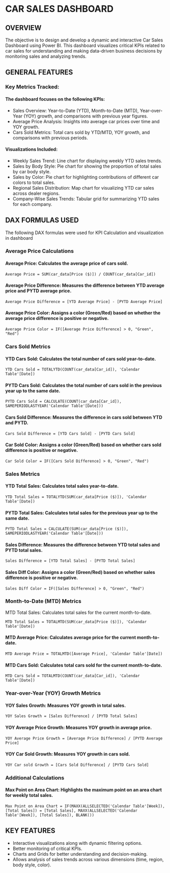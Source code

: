 # CAR SALES DASHBOARD

## OVERVIEW
The objective is to design and develop a dynamic and interactive Car Sales Dashboard using Power BI. This dashboard visualizes critical KPIs related to car sales for understanding and making data-driven business decisions by monitoring sales and analyzing trends.

## GENERAL FEATURES
### Key Metrics Tracked:
#### The dashboard focuses on the following KPIs:
+ Sales Overview: Year-to-Date (YTD), Month-to-Date (MTD), Year-over-Year (YOY) growth, and comparisons with previous year figures.
+ Average Price Analysis: Insights into average car prices over time and YOY growth.
+ Cars Sold Metrics: Total cars sold by YTD/MTD, YOY growth, and comparisons with previous periods.
#### Visualizations Included:
+ Weekly Sales Trend: Line chart for displaying weekly YTD sales trends.
+ Sales by Body Style: Pie chart for showing the proportion of total sales by car body style.
+ Sales by Color: Pie chart for highlighting contributions of different car colors to total sales.
+ Regional Sales Distribution: Map chart for visualizing YTD car sales across dealer regions.
+ Company-Wise Sales Trends: Tabular grid for summarizing YTD sales for each company.

## DAX FORMULAS USED
The following DAX formulas were used for KPI Calculation and visualization in dashboard
### Average Price Calculations
#### Average Price: Calculates the average price of cars sold.
```
Average Price = SUM(car_data[Price ($)]) / COUNT(car_data[Car_id])
```
#### Average Price Difference: Measures the difference between YTD average price and PYTD average price.
```
Average Price Difference = [YTD Average Price] - [PYTD Average Price]
```
#### Average Price Color: Assigns a color (Green/Red) based on whether the average price difference is positive or negative.
```
Average Price Color = IF([Average Price Difference] > 0, "Green", "Red")
```
### Cars Sold Metrics
#### YTD Cars Sold: Calculates the total number of cars sold year-to-date.
```
YTD Cars Sold = TOTALYTD(COUNT(car_data[Car_id]), 'Calendar Table'[Date])
```
#### PYTD Cars Sold: Calculates the total number of cars sold in the previous year up to the same date.
```
PYTD Cars Sold = CALCULATE(COUNT(car_data[Car_id]), SAMEPERIODLASTYEAR('Calendar Table'[Date]))
```
#### Cars Sold Difference: Measures the difference in cars sold between YTD and PYTD.
```
Cars Sold Difference = [YTD Cars Sold] - [PYTD Cars Sold]
```
#### Car Sold Color: Assigns a color (Green/Red) based on whether cars sold difference is positive or negative.
```
Car Sold Color = IF([Cars Sold Difference] > 0, "Green", "Red")
```
### Sales Metrics
#### YTD Total Sales: Calculates total sales year-to-date.
```
YTD Total Sales = TOTALYTD(SUM(car_data[Price ($)]), 'Calendar Table'[Date])
```
#### PYTD Total Sales: Calculates total sales for the previous year up to the same date.
```
PYTD Total Sales = CALCULATE(SUM(car_data[Price ($)]), SAMEPERIODLASTYEAR('Calendar Table'[Date]))
```
#### Sales Difference: Measures the difference between YTD total sales and PYTD total sales.
```
Sales Difference = [YTD Total Sales] - [PYTD Total Sales]
```
#### Sales Diff Color: Assigns a color (Green/Red) based on whether sales difference is positive or negative.
```
Sales Diff Color = IF([Sales Difference] > 0, "Green", "Red")
```
### Month-to-Date (MTD) Metrics
MTD Total Sales: Calculates total sales for the current month-to-date.
```
MTD Total Sales = TOTALMTD(SUM(car_data[Price ($)]), 'Calendar Table'[Date])
```
#### MTD Average Price: Calculates average price for the current month-to-date.
```
MTD Average Price = TOTALMTD([Average Price], 'Calendar Table'[Date])
```
#### MTD Cars Sold: Calculates total cars sold for the current month-to-date.
```
MTD Cars Sold = TOTALMTD(COUNT(car_data[Car_id]), 'Calendar Table'[Date])
```
### Year-over-Year (YOY) Growth Metrics
#### YOY Sales Growth: Measures YOY growth in total sales.
```
YOY Sales Growth = [Sales Difference] / [PYTD Total Sales]
```
#### YOY Average Price Growth: Measures YOY growth in average price.
```
YOY Average Price Growth = [Average Price Difference] / [PYTD Average Price]
```
#### YOY Car Sold Growth: Measures YOY growth in cars sold.
```
YOY Car sold Growth = [Cars Sold Difference] / [PYTD Cars Sold]
```
### Additional Calculations
#### Max Point on Area Chart: Highlights the maximum point on an area chart for weekly total sales.
```
Max Point on Area Chart = IF(MAXX(ALLSELECTED('Calendar Table'[Week]), [Total Sales]) = [Total Sales], MAXX(ALLSELECTED('Calendar Table'[Week]), [Total Sales]), BLANK())
```

## KEY FEATURES
+ Interactive visualizations along with dynamic filtering options.
+ Better monitoring of critical KPIs.
+ Charts and Grids for better understanding and decision-making.
+ Allows analysis of sales trends across various dimensions (time, region, body style, color).

